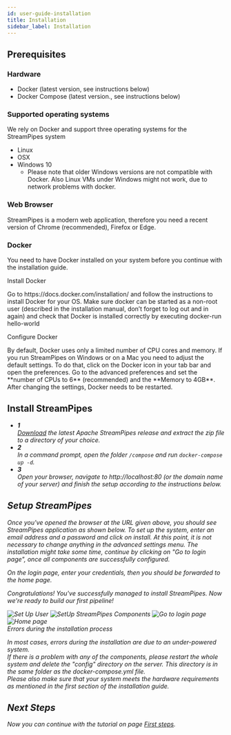 ```yaml
---
id: user-guide-installation
title: Installation
sidebar_label: Installation
---
```

## Prerequisites

### Hardware

-   Docker (latest version, see instructions below)
-   Docker Compose (latest version., see instructions below)

### Supported operating systems

We rely on Docker and support three operating systems for the StreamPipes system

-   Linux
-   OSX
-   Windows 10
    -   Please note that older Windows versions are not compatible with Docker. Also Linux VMs under Windows might not work, due to network problems with docker.

### Web Browser

StreamPipes is a modern web application, therefore you need a recent version of Chrome (recommended), Firefox or Edge.

### Docker

You need to have Docker installed on your system before you continue with the installation guide.

<div className="admonition info">
<div className="admonition-title">Install Docker</div>
<p>Go to https://docs.docker.com/installation/ and follow the instructions to install Docker for your OS. Make sure docker can be started as a non-root user (described in the installation manual, don’t forget to log out and in again) and check that Docker is installed correctly by executing docker-run hello-world</p>
</div>

<div className="admonition info">
<div className="admonition-title">Configure Docker</div>
<p>By default, Docker uses only a limited number of CPU cores and memory.
       If you run StreamPipes on Windows or on a Mac you need to adjust the default settings.
       To do that, click on the Docker icon in your tab bar and open the preferences.
       Go to the advanced preferences and set the **number of CPUs to 6** (recommended) and the **Memory to 4GB**.
       After changing the settings, Docker needs to be restarted.</p></div>

## Install StreamPipes

<div className="tab-content" id="myTabContent">
    <div className="tab-pane fade show active" id="linux" role="tabpanel" aria-labelled-by="linux-tab">
        <ul style={{paddingLeft: "0"}}>
            <li className="installation-step">
                <div className="wrapper-container" style={{alignItems: "center", justifyContent: "center"}}>
                    <div className="wrapper-step">
                        <span className="fa-stack fa-2x">
                             <i className="fas fa-circle fa-stack-2x sp-color-green" />
                             <strong className="fa-stack-1x" style={{color: "white"}}>1</strong>
                        </span>
                    </div>
                    <div className="wrapper-instruction">
                        <a href="https://www.apache.org/dyn/mirrors/mirrors.cgi?action=download&filename=streampipes/installer/0.70.0/apache-streampipes-installer-0.70.0-incubating-source-release.zip">Download</a>
                        the latest Apache StreamPipes release and extract the zip file to a directory of your choice.
                    </div>
                </div>
            </li>
            <li className="installation-step">
                <div className="wrapper-container" style={{alignItems: "center", justifyContent: "center"}}>
                    <div className="wrapper-step">
                        <span className="fa-stack fa-2x">
                             <i className="fas fa-circle fa-stack-2x sp-color-green" />
                             <strong className="fa-stack-1x" style={{color: "white"}}>2</strong>
                        </span>
                    </div>
                    <div className="wrapper-instruction">
                       In a command prompt, open the folder <code>/compose</code> and run <code>docker-compose up -d</code>.
                    </div>
                </div>
            </li>
            <li className="installation-step">
                <div className="wrapper-container" style={{alignItems: "center", justifyContent: "center"}}>
                    <div className="wrapper-step">
                        <span className="fa-stack fa-2x">
                             <i className="fas fa-circle fa-stack-2x sp-color-green" />
                             <strong className="fa-stack-1x" style={{color: "white"}}>3</strong>
                        </span>
                    </div>
                    <div className="wrapper-instruction">
                        Open your browser, navigate to http://localhost:80 (or the domain name of your server) and finish the setup according to the instructions below.
                    </div>
                </div>
            </li>
        </ul>
        </div>
    </div>

## Setup StreamPipes

Once you've opened the browser at the URL given above, you should see StreamPipes application as shown below.
To set up the system, enter an email address and a password and click on install.
At this point, it is not necessary to change anything in the advanced settings menu.
The installation might take some time, continue by clicking on "Go to login page", once all components are successfully configured.

On the login page, enter your credentials, then you should be forwarded to the home page.

Congratulations! You've successfully managed to install StreamPipes. Now we're ready to build our first pipeline!

<div className="my-carousel">
    <img src="/img/quickstart/setup/01_register_user.png" alt="Set Up User" />
    <img src="/img/quickstart/setup/02_user_set_up.png" alt="SetUp StreamPipes Components" />
    <img src="/img/quickstart/setup/03_login.png" alt="Go to login page" />
    <img src="/img/quickstart/setup/04_home.png" alt="Home page" />
</div>

<div className="admonition error">
<div className="admonition-title">Errors during the installation process</div>
<p>In most cases, errors during the installation are due to an under-powered system.<br />
If there is a problem with any of the components, please restart the whole system and delete the "config" directory on the server.
   This directory is in the same folder as the docker-compose.yml file.<br />
   Please also make sure that your system meets the hardware requirements as mentioned in the first section of the installation guide.</p>
</div>

## Next Steps

Now you can continue with the tutorial on page [First steps](user-guide-first-steps.md).
